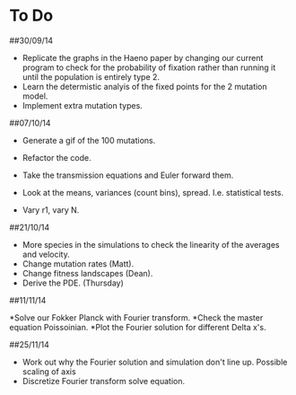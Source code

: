To Do
===

##30/09/14

* Replicate the graphs in the Haeno paper by changing our current program to check for the probability of fixation rather than running it until the population is entirely type 2. 
* Learn the determistic analyis of the fixed points for the 2 mutation model. 
* Implement extra mutation types. 



##07/10/14 

* Generate a gif of the 100 mutations. 
* Refactor the code.
* Take the transmission equations and Euler forward them.
* Look at the means, variances (count bins), spread. I.e. statistical tests.  

* Vary r1, vary N. 

##21/10/14

* More species in the simulations to check the linearity of the averages and velocity.
* Change mutation rates (Matt).
* Change fitness landscapes (Dean).
* Derive the PDE. (Thursday)

##11/11/14

*Solve our Fokker Planck with Fourier transform. 
*Check the master equation Poissoinian. 
*Plot the Fourier solution for different Delta x's. 

##25/11/14

* Work out why the Fourier solution and simulation don't line up. Possible scaling of axis  
* Discretize Fourier transform solve equation. 
